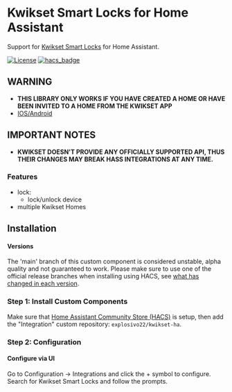 # Kwikset Smart Locks for Home Assistant

Support for [Kwikset Smart Locks](https://www.kwikset.com/products/electronic/electronic-smart-locks) for Home Assistant.

[![License](https://img.shields.io/github/license/explosivo22/rinnaicontrolr-ha?style=for-the-badge)](https://opensource.org/licenses/Apache-2.0)
[![hacs_badge](https://img.shields.io/badge/HACS-Custom-orange.svg?style=for-the-badge)](https://github.com/custom-components/hacs)

## WARNING

* **THIS LIBRARY ONLY WORKS IF YOU HAVE CREATED A HOME OR HAVE BEEN INVITED TO A HOME FROM THE KWIKSET APP**
* [IOS/Android](https://www.kwikset.com/smart-locks/app)

## IMPORTANT NOTES

* **KWIKSET DOESN'T PROVIDE ANY OFFICIALLY SUPPORTED API, THUS THEIR CHANGES MAY BREAK HASS INTEGRATIONS AT ANY TIME.**

### Features

- lock:
    * lock/unlock device
- multiple Kwikset Homes

## Installation

#### Versions

The 'main' branch of this custom component is considered unstable, alpha quality and not guaranteed to work.
Please make sure to use one of the official release branches when installing using HACS, see [what has changed in each version](https://github.com/explosivo22/kwikset-ha/releases).

### Step 1: Install Custom Components

Make sure that [Home Assistant Community Store (HACS)](https://github.com/custom-components/hacs) is setup, then add the "Integration" custom repository: `explosivo22/kwikset-ha`.

### Step 2: Configuration

#### Configure via UI

Go to Configuration -> Integrations and click the + symbol to configure. Search for Kwikset Smart Locks and follow the prompts.
